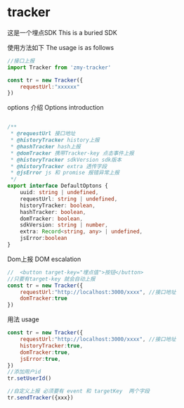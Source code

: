 # tracker
这是一个埋点SDK
This is a buried SDK

使用方法如下
The usage is as follows




```js
//接口上报
import Tracker from 'zmy-tracker'

const tr = new Tracker({
    requestUrl:"xxxxxx"
})

```
options 介绍
Options introduction
```ts

/**
 * @requestUrl 接口地址
 * @historyTracker history上报
 * @hashTracker hash上报
 * @domTracker 携带Tracker-key 点击事件上报
 * @historyTracker sdkVersion sdk版本
 * @historyTracker extra 透传字段
 * @jsError js 和 promise 报错异常上报
 */
export interface DefaultOptons {
    uuid: string | undefined,
    requestUrl: string | undefined,
    historyTracker: boolean,
    hashTracker: boolean,
    domTracker: boolean,
    sdkVersion: string | number,
    extra: Record<string, any> | undefined,
    jsError:boolean
}
```
Dom上报
DOM escalation
```js
//  <button target-key="埋点值">按钮</button>
//只要有target-key 就会自动上报
const tr = new Tracker({
    requestUrl:"http://localhost:3000/xxxx", //接口地址
    domTracker:true
})
```

用法
usage
```js
const tr = new Tracker({
    requestUrl:"http://localhost:3000/xxxx", //接口地址
    historyTracker:true,
    domTracker:true,
    jsError:true,
})
//添加用户id
tr.setUserId()

//自定义上报 必须要有 event 和 targetKey  两个字段
tr.sendTracker({xxx})
```

